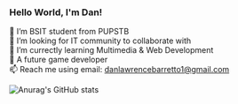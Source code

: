 ### Hello World, I'm Dan!

 🌱 I’m BSIT student from PUPSTB<br/>
 👯 I’m looking for IT community to collaborate with<br/>
 🤔 I’m currectly learning Multimedia & Web Development<br/>
 💬 A future game developer<br/>
 📫 Reach me using email: danlawrencebarretto1@gmail.com<br/>
 
![Anurag's GitHub stats](https://github-readme-stats.vercel.app/api?username=DanLawrenceBarretto&show_icons=true&theme=radical)


